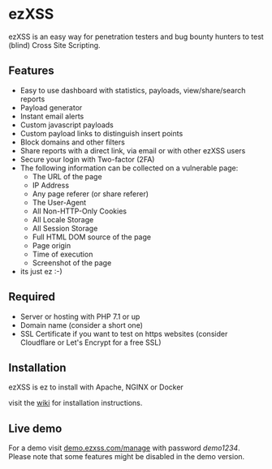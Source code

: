 # ezXSS

ezXSS is an easy way for penetration testers and bug bounty hunters to test (blind) Cross Site Scripting. 

## Features
* Easy to use dashboard with statistics, payloads, view/share/search reports
* Payload generator
* Instant email alerts
* Custom javascript payloads
* Custom payload links to distinguish insert points
* Block domains and other filters
* Share reports with a direct link, via email or with other ezXSS users
* Secure your login with Two-factor (2FA)
* The following information can be collected on a vulnerable page:
    * The URL of the page
    * IP Address
    * Any page referer (or share referer)
    * The User-Agent
    * All Non-HTTP-Only Cookies
    * All Locale Storage
    * All Session Storage
    * Full HTML DOM source of the page
    * Page origin
    * Time of execution
    * Screenshot of the page
* its just ez :-)

## Required
* Server or hosting with PHP 7.1 or up
* Domain name (consider a short one)
* SSL Certificate if you want to test on https websites (consider Cloudflare or Let's Encrypt for a free SSL)

## Installation
ezXSS is ez to install with Apache, NGINX or Docker

visit the [wiki](https://github.com/ssl/ezXSS/wiki/Installation) for installation instructions.

## Live demo
For a demo visit [demo.ezxss.com/manage](https://demo.ezxss.com/manage) with password *demo1234*. Please note that some features might be disabled in the demo version.